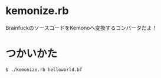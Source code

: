 kemonize.rb
====

BrainfuckのソースコードをKemonoへ変換するコンバータだよ！

# つかいかた
```bash
$ ./kemonize.rb helloworld.bf
```
